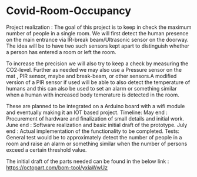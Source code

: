 # Covid-Room-Occupancy
Project realization :
The goal of this project is to keep in check the maximum number of people in a single room.
We will first detect the human presence on the main entrance  via IR-break beam/Ultrasonic sensor on the doorway.
The idea will be to have two such sensors kept apart to distinguish whether a person has entered a room or left the room.

To increase the precision we will also try to keep a check by measuring the CO2-level.
Further as needed we may also use a  Pressure sensor on the mat , PIR sensor,
maybe and break-beam, or other sensors.A modified version of a PIR sensor if used will be able to also detect the temperature
of humans and this can also be used to set an alarm or something similar when a human with increased body temerature
is detected in the room.

These are planned to be integrated on a Arduino board with a wifi module and eventually making it an IOT based project.
Timeline:
May end : Procurement of hardware and finalization of small details and initial work.
June end : Software realization and basic initial draft of the prototype.
July end : Actual implementation of the functionality to be completed.
Tests:
General test would be to approximately detect the number of people in a room and raise an alarm or
something similar when the number of persons exceed a certain threshold value.

The initial draft of the parts needed can be found in the below link :
https://octopart.com/bom-tool/yxiaWwUz
